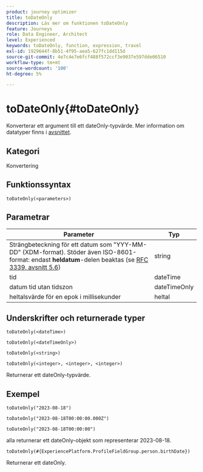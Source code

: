```yaml
---
product: journey optimizer
title: toDateOnly
description: Läs mer om funktionen toDateOnly
feature: Journeys
role: Data Engineer, Architect
level: Experienced
keywords: toDateOnly, function, expression, travel
exl-id: 1929644f-8b51-4f95-aea5-627fc1dd115d
source-git-commit: 4e7c4e7e6fcf488f572ccf3e9037e597dde06510
workflow-type: tm+mt
source-wordcount: '100'
ht-degree: 5%

---
```


# toDateOnly{#toDateOnly}

Konverterar ett argument till ett dateOnly-typvärde. Mer information om datatyper finns i [avsnittet](../expression/data-types.md).

## Kategori

Konvertering

## Funktionssyntax

`toDateOnly(<parameters>)`

## Parametrar

| Parameter | Typ |
|-----------|------------------|
| Strängbeteckning för ett datum som &quot;YYY-MM-DD&quot; (XDM-format). Stöder även ISO-8601-format: endast **heldatum**-delen beaktas (se [RFC 3339, avsnitt 5.6](https://www.rfc-editor.org/rfc/rfc3339#section-5.6)) | string |
| tid | dateTime |
| datum tid utan tidszon | dateTimeOnly |
| heltalsvärde för en epok i millisekunder | heltal |

## Underskrifter och returnerade typer

`toDateOnly(<dateTime>)`

`toDateOnly(<dateTimeOnly>)`

`toDateOnly(<string>)`

`toDateOnly(<integer>, <integer>, <integer>)`

Returnerar ett dateOnly-typvärde.

## Exempel

`toDateOnly("2023-08-18")`

`toDateOnly("2023-08-18T00:00:00.000Z")`

`toDateOnly("2023-08-18T00:00:00")`

alla returnerar ett dateOnly-objekt som representerar 2023-08-18.

`toDateOnly(#{ExperiencePlatform.ProfileFieldGroup.person.birthDate})`

Returnerar ett dateOnly.
